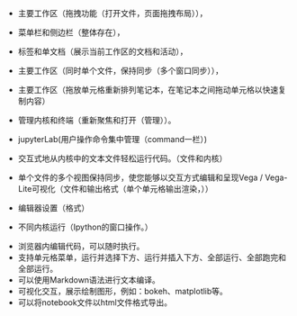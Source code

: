 * 主要工作区（拖拽功能（打开文件，页面拖拽布局）），

*  菜单栏和侧边栏（整体存在），

* 标签和单文档（展示当前工作区的文档和活动），

* 主要工作区（同时单个文件，保持同步（多个窗口同步））， 

* 主要工作区（拖放单元格重新排列笔记本，在笔记本之间拖动单元格以快速复制内容）

* 管理内核和终端（重新聚焦和打开（管理））。

* jupyterLab(用户操作命令集中管理（command一栏）)

* 交互式地从内核中的文本文件轻松运行代码。（文件和内核）

* 单个文件的多个视图保持同步，使您能够以交互方式编辑和呈现Vega / Vega-Lite可视化（文件和输出格式（单个单元格输出渲染，））

* 编辑器设置（格式）

* 不同内核运行（Ipython的窗口操作。）

- 浏览器内编辑代码，可以随时执行。
- 支持单元格菜单，运行并选择下方、运行并插入下方、全部运行、全部跑完和全部运行。
- 可以使用Markdown语法进行文本编译。
- 可视化交互，展示绘制图形，例如：bokeh、matplotlib等。
- 可以将notebook文件以html文件格式导出。